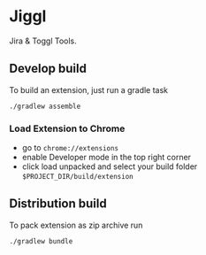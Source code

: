 # Jiggl
Jira & Toggl Tools.

## Develop build
To build an extension, just run a gradle task
```
./gradlew assemble
```

### Load Extension to Chrome
* go to `chrome://extensions`
* enable Developer mode in the top right corner
* click load unpacked and select your build folder `$PROJECT_DIR/build/extension`

## Distribution build
To pack extension as zip archive run
```
./gradlew bundle
```
